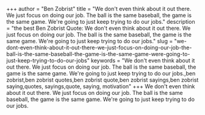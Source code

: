 +++
author = "Ben Zobrist"
title = "We don't even think about it out there. We just focus on doing our job. The ball is the same baseball, the game is the same game. We're going to just keep trying to do our jobs."
description = "the best Ben Zobrist Quote: We don't even think about it out there. We just focus on doing our job. The ball is the same baseball, the game is the same game. We're going to just keep trying to do our jobs."
slug = "we-dont-even-think-about-it-out-there-we-just-focus-on-doing-our-job-the-ball-is-the-same-baseball-the-game-is-the-same-game-were-going-to-just-keep-trying-to-do-our-jobs"
keywords = "We don't even think about it out there. We just focus on doing our job. The ball is the same baseball, the game is the same game. We're going to just keep trying to do our jobs.,ben zobrist,ben zobrist quotes,ben zobrist quote,ben zobrist sayings,ben zobrist saying,quotes, sayings,quote, saying, motivation"
+++
We don't even think about it out there. We just focus on doing our job. The ball is the same baseball, the game is the same game. We're going to just keep trying to do our jobs.
